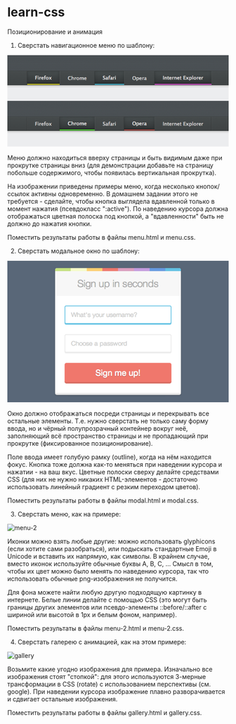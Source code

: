 # learn-css

Позиционирование и анимация


1. Сверстать навигационное меню по шаблону:


![menu](/templates/menu-1.png)



Меню должно находиться вверху страницы и быть видимым даже при прокрутке страницы вниз (для демонстрации добавьте на страницу побольше содержимого, чтобы появилась вертикальная прокрутка).

На изображении приведены примеры меню, когда несколько кнопок/ссылок активны одновременно. В домашнем задании этого не требуется - сделайте, чтобы кнопка выглядела вдавленной только в момент нажатия (псевдокласс ":active"). По наведению курсора должна отображаться цветная полоска под кнопкой, а "вдавленности" быть не должно до нажатия кнопки.

Поместить результаты работы в файлы menu.html и menu.css.



2. Сверстать модальное окно по шаблону:



![modal](/templates/modal.png)



Окно должно отображаться посреди страницы и перекрывать все остальные элементы. Т.е. нужно сверстать не только саму форму ввода, но и чёрный полупрозрачный контейнер вокруг неё, заполняющий всё пространство страницы и не пропадающий при прокрутке (фиксированное позиционирование).

Поле ввода имеет голубую рамку (outline), когда на нём находится фокус. Кнопка тоже должна как-то меняться при наведении курсора и нажатии - на ваш вкус. Цветные полоски сверху делайте средствами CSS (для них не нужно никаких HTML-элементов - достаточно использовать линейный градиент с резким переходом цветов).

Поместить результаты работы в файлы modal.html и modal.css.



3. Сверстать меню, как на примере:



![menu-2](/templates/menu-2.gif)



Иконки можно взять любые другие: можно использовать glyphicons (если хотите сами разобраться), или подыскать стандартные Emoji в Unicode и вставить их напрямую, как символы. В крайнем случае, вместо иконок используйте обычные буквы A, B, C, ... Смысл в том, чтобы их цвет можно было менять по наведению курсора, так что использовать обычные png-изображения не получится.

Для фона можете найти любую другую подходящую картинку в интернете. Белые линии делайте с помощью CSS (это могут быть границы других элементов или псевдо-элементы ::before/::after с шириной или высотой в 1px и белым фоном, например).

Поместить результаты в файлы menu-2.html и menu-2.css.



4. Сверстать галерею с анимацией, как на этом примере:


![gallery](/templates/gallery.gif)


Возьмите какие угодно изображения для примера. Изначально все изображения стоят "стопкой": для этого используются 3-мерные трансформации в CSS (rotate) с использованием перспективы (см. google). При наведении курсора изображение плавно разворачивается и сдвигает остальные изображения.

Поместить результаты работы в файлы gallery.html и gallery.css.
